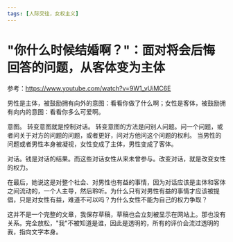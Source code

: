 ```yaml
---
tags: [人际交往，女权主义]
---
```

# "你什么时候结婚啊？"：面对将会后悔回答的问题，从客体变为主体

参考：https://www.youtube.com/watch?v=9W1_vUiMC6E

男性是主体，被鼓励拥有向外的意图：看看你做了什么啊；女性是客体，被鼓励拥有向内的意图：看看你多么可爱啊。

意图。
转变意图就是控制对话。
转变意图的方法是问别人问题。问一个问题，或者问关于对方的问题的问题，或者更好，问对方他问这个问题的权利。
当男性的问题或者男性本身被凝视，女性变成了主体，男性变成了客体。

对话。钱是对话的结果。而这些对话女性从来未曾参与。改变对话，就是改变女性的权力。

在最后，她说这是对整个社会、对男性也有益的事情，因为对话应该是主体和客体之间流动的，一个人主导，然后聆听。为什么只有对男性有益的事情才应该被提倡，只是对女性有益，难道不可以吗？为什么女性不能为自己的权力争取？

这并不是一个完整的文章，我保存草稿，草稿也会立刻被显示在网站上。那也没有关系。完全放松，"我"不被知道是谁，因此是透明的，所有的评价会流过透明的我，指向文字本身。
